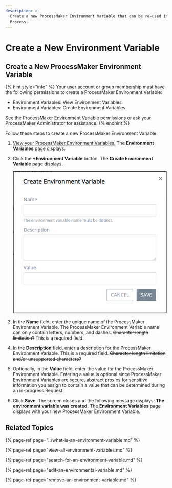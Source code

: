 ```yaml
---
description: >-
  Create a new ProcessMaker Environment Variable that can be re-used in any
  Process.
---
```


# Create a New Environment Variable

## Create a New ProcessMaker Environment Variable

{% hint style="info" %}
Your user account or group membership must have the following permissions to create a ProcessMaker Environment Variable:

* Environment Variables: View Environment Variables
* Environment Variables: Create Environment Variables

See the ProcessMaker [Environment Variable](../../../processmaker-administration/permission-descriptions-for-users-and-groups.md#environment-variables) permissions or ask your ProcessMaker Administrator for assistance.
{% endhint %}

Follow these steps to create a new ProcessMaker Environment Variable:

1. [View your ProcessMaker Environment Variables.](view-all-environment-variables.md) The **Environment Variables** page displays.
2. Click the **+Environment Variable** button. The **Create Environment Variable** page displays.  

   ![](../../../.gitbook/assets/create-environment-variable-screen-processes.png)

3. In the **Name** field, enter the unique name of the ProcessMaker Environment Variable. The ProcessMaker Environment Variable name can only contain letters, numbers, and dashes. ~~Character length limitation?~~ This is a required field.
4. In the **Description** field, enter a description for the ProcessMaker Environment Variable. This is a required field. ~~Character length limitation and/or unsupported characters?~~
5. Optionally, in the **Value** field, enter the value for the ProcessMaker Environment Variable. Entering a value is optional since ProcessMaker Environment Variables are secure, abstract proxies for sensitive information you assign to contain a value that can be determined during an in-progress Request.
6. Click **Save**. The screen closes and the following message displays: **The environment variable was created.** The **Environment Variables** page displays with your new ProcessMaker Environment Variable.

## Related Topics

{% page-ref page="../what-is-an-environment-variable.md" %}

{% page-ref page="view-all-environment-variables.md" %}

{% page-ref page="search-for-an-environment-variable.md" %}

{% page-ref page="edit-an-environmental-variable.md" %}

{% page-ref page="remove-an-environment-variable.md" %}

